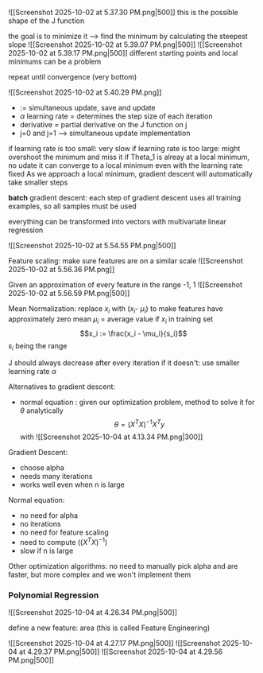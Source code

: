 ![[Screenshot 2025-10-02 at 5.37.30 PM.png|500]]
this is the possible shape of the J function

the goal is to minimize it --> find the minimum by calculating the steepest slope
![[Screenshot 2025-10-02 at 5.39.07 PM.png|500]]
![[Screenshot 2025-10-02 at 5.39.17 PM.png|500]]
different starting points and local minimums can be a problem

repeat until convergence (very bottom)

![[Screenshot 2025-10-02 at 5.40.29 PM.png]]

- := simultaneous update, save and update
- $\alpha$ learning rate = determines the step size of each iteration
- derivative = partial derivative on the J function on j
- j=0 and j=1 --> simultaneous update implementation

if learning rate is too small: very slow
if learning rate is too large: might overshoot the minimum and miss it
if Theta_1 is alreay at a local minimum, no udate
it can converge to a local minimum even with the learning rate fixed
As we approach a local minimum, gradient descent will automatically take smaller steps

**batch** gradient descent: each step of gradient descent uses all training examples, so all samples must be used

everything can be transformed into vectors with multivariate linear regression

![[Screenshot 2025-10-02 at 5.54.55 PM.png|500]]

Feature scaling: make sure features are on a similar scale
![[Screenshot 2025-10-02 at 5.56.36 PM.png]]

Given an approximation of every feature in the range -1, 1
![[Screenshot 2025-10-02 at 5.56.59 PM.png|500]]

Mean Normalization: replace $x_i$ with ($x_i$- $\mu_i$) to make features have approximately zero mean
$\mu_i$ = average value if $x_i$ in training set
$$x_i := \frac{x_i - \mu_i}{s_i}$$
$s_i$ being the range

J should always decrease after every iteration
if it doesn't: use smaller learning rate $\alpha$

Alternatives to gradient descent:
- normal equation : given our optimization problem, method to solve it for $\theta$ analytically
$$\theta = (X^TX)^{-1}X^Ty$$
with
![[Screenshot 2025-10-04 at 4.13.34 PM.png|300]]

Gradient Descent:
- choose alpha
- needs many iterations
- works well even when n is large

Normal equation:
- no need for alpha
- no iterations
- no need for feature scaling
- need to compute $((X^TX)^{-1})$
- slow if n is large

Other optimization algorithms: no need to manually pick alpha and are faster, but more complex and we won't implement them

### Polynomial Regression
![[Screenshot 2025-10-04 at 4.26.34 PM.png|500]]

define a new feature: area (this is called Feature Engineering)

![[Screenshot 2025-10-04 at 4.27.17 PM.png|500]]
![[Screenshot 2025-10-04 at 4.29.37 PM.png|500]]
![[Screenshot 2025-10-04 at 4.29.56 PM.png|500]]